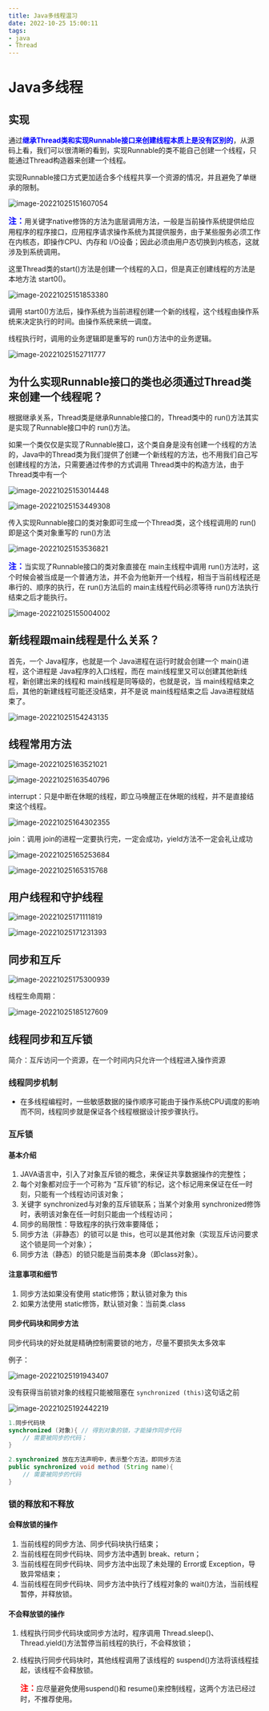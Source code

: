 ```yaml
---
title: Java多线程温习
date: 2022-10-25 15:00:11
tags: 
- java
- Thread
---
```


# Java多线程

## 实现

通过<font color=blue>**继承Thread类和实现Runnable接口来创建线程本质上是没有区别的**</font>，从源码上看，我们可以很清晰的看到，实现Runnable的类不能自己创建一个线程，只能通过Thread构造器来创建一个线程。

实现Runnable接口方式更加适合多个线程共享一个资源的情况，并且避免了单继承的限制。

![image-20221025151607054](./img/image-20221025151607054.png)

<font color=blue size=3>**注：**</font>用关键字native修饰的方法为底层调用方法，一般是当前操作系统提供给应用程序的程序接口，应用程序请求操作系统为其提供服务，由于某些服务必须工作在内核态，即操作CPU、内存和 I/O设备；因此必须由用户态切换到内核态，这就涉及到系统调用。

这里Thread类的start()方法是创建一个线程的入口，但是真正创建线程的方法是本地方法 start0()。

![image-20221025151853380](./img/image-20221025151853380.png)

调用 start0()方法后，操作系统为当前进程创建一个新的线程，这个线程由操作系统来决定执行的时间。由操作系统来统一调度。

线程执行时，调用的业务逻辑即是重写的 run()方法中的业务逻辑。

![image-20221025152711777](./img/image-20221025152711777.png)

## 为什么实现Runnable接口的类也必须通过Thread类来创建一个线程呢？

根据继承关系，Thread类是继承Runnable接口的，Thread类中的 run()方法其实是实现了Runnable接口中的 run()方法。

如果一个类仅仅是实现了Runnable接口，这个类自身是没有创建一个线程的方法的，Java中的Thread类为我们提供了创建一个新线程的方法，也不用我们自己写创建线程的方法，只需要通过传参的方式调用 Thread类中的构造方法，由于Thread类中有一个

![image-20221025153014448](./img/image-20221025153014448.png)

![image-20221025153449308](./img/image-20221025153449308.png)

传入实现Runnable接口的类对象即可生成一个Thread类，这个线程调用的 run()即是这个类对象重写的 run()方法

![image-20221025153536821](./img/image-20221025153536821.png)

<font color=blue size=3>**注：**</font>当实现了Runnable接口的类对象直接在 main主线程中调用 run()方法时，这个时候会被当成是一个普通方法，并不会为他新开一个线程，相当于当前线程还是串行的、顺序的执行，在 run()方法后的 main主线程代码必须等待 run()方法执行结束之后才能执行。

![image-20221025155004002](./img/image-20221025155004002.png)

<!-- more -->

## 新线程跟main线程是什么关系？

首先，一个 Java程序，也就是一个 Java进程在运行时就会创建一个 main()进程，这个进程是 Java程序的入口线程，而在 main线程里又可以创建其他新线程，新创建出来的线程和 main线程是同等级的，也就是说，当 main线程结束之后，其他的新建线程可能还没结束，并不是说 main线程结束之后 Java进程就结束了。

![image-20221025154243135](./img/image-20221025154243135.png)

## 线程常用方法

![image-20221025163521021](./img/image-20221025163521021.png)

![image-20221025163540796](./img/image-20221025163540796.png)

interrupt：只是中断在休眠的线程，即立马唤醒正在休眠的线程，并不是直接结束这个线程。

![image-20221025164302355](./img/image-20221025164302355.png)

join：调用 join的进程一定要执行完，一定会成功，yield方法不一定会礼让成功

![image-20221025165253684](./img/image-20221025165253684.png)

![image-20221025165315768](./img/image-20221025165315768.png)

## 用户线程和守护线程

![image-20221025171111819](./img/image-20221025171111819.png)

![image-20221025171231393](./img/image-20221025171231393.png)

## 同步和互斥

![image-20221025175300939](./img/image-20221025175300939.png)

线程生命周期：

![image-20221025185127609](./img/image-20221025185127609.png)

## 线程同步和互斥锁

简介：互斥访问一个资源，在一个时间内只允许一个线程进入操作资源

### 线程同步机制

+ 在多线程编程时，一些敏感数据的操作顺序可能由于操作系统CPU调度的影响而不同，线程同步就是保证各个线程根据设计按步骤执行。

### 互斥锁

#### 基本介绍

1. JAVA语言中，引入了对象互斥锁的概念，来保证共享数据操作的完整性；
2. 每个对象都对应于一个可称为 “互斥锁”的标记，这个标记用来保证在任一时刻，只能有一个线程访问该对象；
3. 关键字 synchronized与对象的互斥锁联系；当某个对象用 synchronized修饰时，表明该对象在任一时刻只能由一个线程访问；
4. 同步的局限性：导致程序的执行效率要降低；
5. 同步方法（非静态）的锁可以是 this，也可以是其他对象（实现互斥访问要求这个锁是同一个对象）；
6. 同步方法（静态）的锁只能是当前类本身（即class对象）。

#### 注意事项和细节

1. 同步方法如果没有使用 static修饰；默认锁对象为 this
2. 如果方法使用 static修饰，默认锁对象：当前类.class

#### 同步代码块和同步方法

同步代码块的好处就是精确控制需要锁的地方，尽量不要损失太多效率

例子：

![image-20221025191943407](./img/image-20221025191943407.png)

没有获得当前锁对象的线程只能被阻塞在 `synchronized (this)`这句话之前

![image-20221025192442219](./img/image-20221025192442219.png)

```java
1.同步代码块
synchronized (对象){ // 得到对象的锁，才能操作同步代码
	// 需要被同步的代码；
}

2.synchronized 放在方法声明中，表示整个方法，即同步方法
public synchronized void method (String name){
	// 需要被同步的代码
}
```

### 锁的释放和不释放

#### 会释放锁的操作

1. 当前线程的同步方法、同步代码块执行结束；
2. 当前线程在同步代码块、同步方法中遇到 break、return；
3. 当前线程在同步代码块、同步方法中出现了未处理的 Error或 Exception，导致异常结束；
4. 当前线程在同步代码块、同步方法中执行了线程对象的 wait()方法，当前线程暂停，并释放锁。

#### 不会释放锁的操作

1. 线程执行同步代码块或同步方法时，程序调用 Thread.sleep()、Thread.yield()方法暂停当前线程的执行，不会释放锁；

2. 线程执行同步代码块时，其他线程调用了该线程的 suspend()方法将该线程挂起，该线程不会释放锁。

   <font color=red size=3>**注：**</font>应尽量避免使用suspend()和 resume()来控制线程，这两个方法已经过时，不推荐使用。